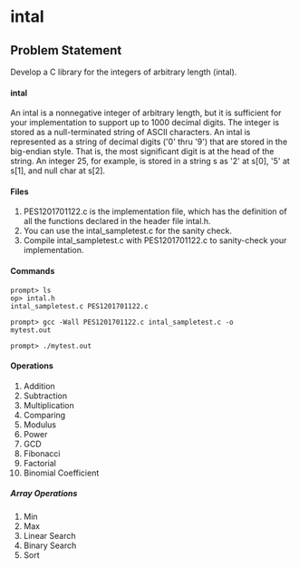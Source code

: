 # intal

<h2>Problem Statement</h2>

Develop a C library for the integers of arbitrary length (intal).

<h4>intal</h4>
An intal is a nonnegative integer of arbitrary length, but it is sufficient for your implementation to support up to 1000 decimal digits. The integer is stored as a null-terminated string of ASCII characters. An intal is represented as a string of decimal digits ('0' thru '9') that are stored in the big-endian style. That is, the most significant digit is at the head of the string. An integer 25, for example, is stored in a string s as '2' at s[0], '5' at s[1], and null char at s[2].

<h4>Files</h4>
<ol>
<li>PES1201701122.c is the implementation file, which has the definition of all the functions declared in the header file intal.h.</li> 
<li>You can use the intal_sampletest.c for the sanity check. </li>
<li>Compile intal_sampletest.c with PES1201701122.c to sanity-check your implementation.</li>
</ol>

<h4>Commands</h4>

<code>prompt> ls </code><br>
<code>op> intal.h		intal_sampletest.c 	PES1201701122.c </code>

<code>prompt> gcc -Wall PES1201701122.c intal_sampletest.c -o mytest.out</code>

<code>prompt> ./mytest.out</code>

<h4>Operations</h4>
<ol>
  <li>Addition</li>
  <li>Subtraction</li>
  <li>Multiplication</li>
  <li>Comparing</li>
  <li>Modulus</li>
  <li>Power</li>
  <li>GCD</li>
  <li>Fibonacci</li>
  <li>Factorial</li>
  <li>Binomial Coefficient</li>
</ol>
<h5>Array Operations</h5>
<ol>
  <li>Min</li>
  <li>Max</li>
  <li>Linear Search</li>
  <li>Binary Search</li>
  <li>Sort</li>
</ol>
